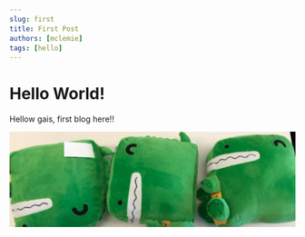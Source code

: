 ```yaml
---
slug: first
title: First Post
authors: [mclemie]
tags: [hello]
---
```

# Hello World!
Hellow gais, first blog here!!

![Docusaurus Plushie](./docusaurus-plushie-banner.jpeg)